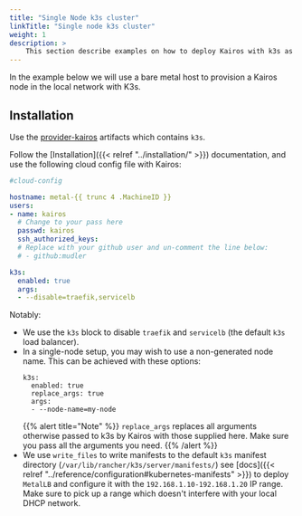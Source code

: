 ```yaml
---
title: "Single Node k3s cluster"
linkTitle: "Single node k3s cluster"
weight: 1
description: > 
    This section describe examples on how to deploy Kairos with k3s as a single-node cluster
---
```


In the example below we will use a bare metal host to provision a Kairos node in the local network with K3s.

## Installation

Use the [provider-kairos](https://github.com/kairos-io/provider-kairos) artifacts which contains `k3s`.

Follow the [Installation]({{< relref "../installation/" >}}) documentation, and use the following cloud config file with Kairos:

```yaml
#cloud-config

hostname: metal-{{ trunc 4 .MachineID }}
users:
- name: kairos
  # Change to your pass here
  passwd: kairos
  ssh_authorized_keys:
  # Replace with your github user and un-comment the line below:
  # - github:mudler

k3s:
  enabled: true
  args:
  - --disable=traefik,servicelb
```

Notably:

- We use the `k3s` block to disable `traefik` and `servicelb` (the default `k3s` load balancer).
- In a single-node setup, you may wish to use a non-generated node name. This can be achieved with these options:
  ```
  k3s:
    enabled: true
    replace_args: true
    args:
    - --node-name=my-node
  ```
  {{% alert title="Note" %}}
  `replace_args` replaces all arguments otherwise passed to k3s by Kairos with those supplied here. Make sure you pass all the arguments you need.
  {{% /alert %}}
- We use `write_files` to write manifests to the default `k3s` manifest directory (`/var/lib/rancher/k3s/server/manifests/`) see [docs]({{< relref "../reference/configuration#kubernetes-manifests" >}}) to deploy `MetalLB` and configure it with the `192.168.1.10-192.168.1.20` IP range. Make sure to pick up a range which doesn't interfere with your local DHCP network.

